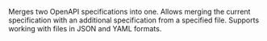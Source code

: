 Merges two OpenAPI specifications into one. Allows merging the current specification with an additional specification from a specified file. Supports working with files in JSON and YAML formats. 